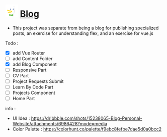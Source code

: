 # <img width="40" src="https://github.com/ThisIsMatin/OrdakOrdakBoro/raw/main/frontend/static/img/ordak_logo2.png" alt="Blog Logo"> [Blog](#)

       
- This project was separate from being a blog for publishing specialized posts, an exercise for understanding flex, and an exercise for vue.js
        
Todo :
- [X] add Vue Router
- [ ] add Content Folder
- [X] add Blog Component
- [ ] Responsive Part
- [ ] CV Part
- [ ] Project Requests Submit
- [ ] Learn By Code Part
- [ ] Projects Component
- [ ] Home Part

info :
- UI Idea : https://dribbble.com/shots/15238065-Blog-Personal-Website/attachments/6986428?mode=media
- Color Palette : https://colorhunt.co/palette/f9ebc8fefbe7dae5d0a0bcc2
